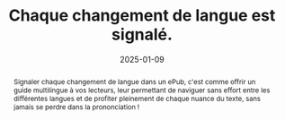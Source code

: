 ---
title: Chaque changement de langue est signalé. 
abstract: Signaler chaque changement de langue dans un ePub, c'est comme offrir un guide multilingue à vos lecteurs, leur permettant de naviguer sans effort entre les différentes langues et de profiter pleinement de chaque nuance du texte, sans jamais se perdre dans la prononciation !
categories: 
    - "Internationalisation"
agrege: O4127-E038
opquast: '4 127'
indiceebook: '38'
description: "Règle n° 038"
before: "037"
weight: "038"
after: "039"
actif: '1'
layout: rules
date: 2025-01-09
tags: 
    - "Accessibilité"
    - "Utilisabilité"
    - "Lisibilité"
objectif: 
    - "Permettre la bonne restitution vocale ou braille du contenu"
    - "Assurer le respect des règles typographiques de la langue utilisée"
Meo: 
    - "Pour signaler un changement de langue dans un fichier ePub, vous pouvez utiliser l'attribut lang dans les balises HTML."
Controle: 
    - "Contrôlez des échantillons, soit en regardant le code, soit en essayant d'utiliser la fonction vocalisation d'un logiciel de lecture"
    - "Des outils de détection du language peuvent vous aider"
epubcheck: 
ace: 
humancheck: true
ReadiumGoToolkit: 
Source: 
    - "Opquast"
Referentiel: 
    - ""
steps: 
    - "Projet éditorial"
    - "Production numérique"
---